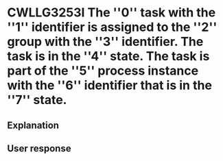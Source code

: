 # CWLLG3253I The ''0'' task with the ''1'' identifier is assigned to the ''2'' group with the ''3'' identifier. The task is in the ''4'' state. The task is part of the ''5'' process instance with the ''6'' identifier that is in the ''7'' state.

## Explanation

## User response